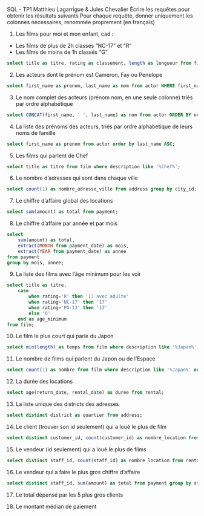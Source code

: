 SQL - TP1
Matthieu Lagarrigue & Jules Chevalier
Écrire les requêtes pour obtenir les résultats suivants
Pour chaque requête, donner uniquement les colonnes nécessaires, renommée
proprement (en français)
1. Les films pour moi et mon enfant, cad :
- Les films de plus de 2h classés “NC-17” et “R”
- Les films de moins de 1h classés “G”

```sql
select title as titre, rating as classement, length as longueur from film WHERE (length > 120 AND rating IN ('NC-17', 'R')) OR (length < 60 and rating='G');
```
2. Les acteurs dont le prénom est Cameron, Fay ou Penelope

```sql
select first_name as prenom, last_name as nom from actor WHERE first_name IN ('Cameron', 'Fay', 'Penelope');
```

3. Le nom complet des acteurs (prénom nom, en une seule colonne) triés par ordre alphabétique

```sql
select CONCAT(first_name, ' ', last_name) as nom from actor ORDER BY nom ASC;
```

4. La liste des prénoms des acteurs, triés par ordre alphabétique de leurs noms de famille
```sql
select first_name as prenom from actor order by last_name ASC;
```

5. Les films qui parlent de Chef
```sql
select title as titre from film where description like '%Chef%';
```

6. Le nombre d’adresses qui sont dans chaque ville
```sql
select count(1) as nombre_adresse_ville from address group by city_id;
```

7. Le chiffre d’affaire global des locations
```sql
select sum(amount) as total from payment;
```

8. Le chiffre d’affaire par année et par mois
```sql
select
    sum(amount) as total,
    extract(MONTH from payment_date) as mois,
    extract(YEAR from payment_date) as annee
from payment
group by mois, annee;
```

9.  La liste des films avec l’âge minimum pour les voir
```sql
select title as titre,
    case
        when rating='R' then '17 avec adulte'
        when rating='NC-17' then '17'
        when rating='PG-13' then '13'
        else '0'
    end as age_minimum
from film;
```

10. Le film le plus court qui parle du Japon
```sql
select min(length) as temps from film where description like '%Japan%';
```

11. Le nombre de films qui parlent du Japon ou de l’Espace
```sql
select count(1) as nombre from film where description like '%Japan%' or description like '%Space%';
```

12. La durée des locations
```sql
select age(return_date, rental_date) as duree from rental;
```

13. La liste unique des districts des adresses
```sql
select distinct district as quartier from address;
```

14. Le client (trouver son id seulement) qui a loué le plus de film
```sql
select distinct customer_id, count(customer_id) as nombre_location from rental group by customer_id order by nombre_location desc limit 1;
```

15. Le vendeur (id seulement) qui a loué le plus de films
```sql
select distinct staff_id, count(staff_id) as nombre_location from rental group by staff_id order by nombre_location desc limit 1;
```

16. Le vendeur qui a faire le plus gros chiffre d’affaire
```sql
select distinct staff_id, sum(amount) as total from payment group by staff_id order by total desc limit 1;
```

17. Le total dépensé par les 5 plus gros clients

18. Le montant médian de paiement